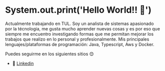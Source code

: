 # System.out.print('Hello World!! 👋')
Actualmente trabajando en TUL. Soy un analista de sistemas apasionado por la técnologia, me gusta mucho aprender nuevas cosas y es por eso que siempre me encuentro investigando formas que me permitan mejorar los trabajos que realizo en lo personal y profesionalmente. Mis principales lenguajes/plataformas de programación: Java, Typescript, Aws y Docker.

Puedes seguirme en los siguientes sitios 😊
- 💼 [Linkedin](https://www.linkedin.com/in/edson-eduardo-anchiraico-rosales-165378b1/)
